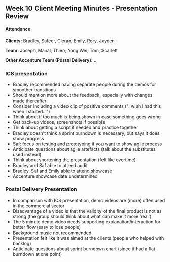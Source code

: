 ## Week 10 Client Meeting Minutes - Presentation Review

#### Attendance
**Clients:** Bradley, Safeer, Cieran, Emily, Rory, Jayden

**Team:** Joseph, Manal, Thien, Yong Wei, Tom, Scarlett

**Other Accenture Team (Postal Delivery):** ...


### ICS presentation
* Bradley recommended having separate people during the demos for smoother transitions
* Should mention more about the feedback, especially with changes made thereafter
* Consider including a video clip of positive comments ("I wish I had this when I started...")
* Think about if too much is being shown in case something goes wrong
* Get back-up videos, screenshots if possible
* Think about getting a script if needed and practice together
* Bradley doesn't think a sprint burndown is necessary, but says it does show progress
* Saf: focus on testing and prototyping if you want to show agile process
* Anticipate questions about agile artefacts (talk about the substitutes used instead)
* Think about shortening the presentation (felt like overtime)
* Bradley and Saf able to attend audit
* Bradley, Saf and Emily able to attend showcase
* Accenture showcase date undetermined

### Postal Delivery Presentation
* In comparison with ICS presentation, demo videos are (more) often used in the commercial sector
* Disadvantage of a video is that the validity of the final product is not as strong (the group should think about what can make it more 'real')
* The 5 minute demo video needs supporting explanation/interaction for better flow (easy to lose people)
* Background music not recommended
* Presentation felt like it was aimed at the clients (people who helped with backlog)
* Anticipate questions about sprint burndown chart (since it had a flat burndown at one point)
